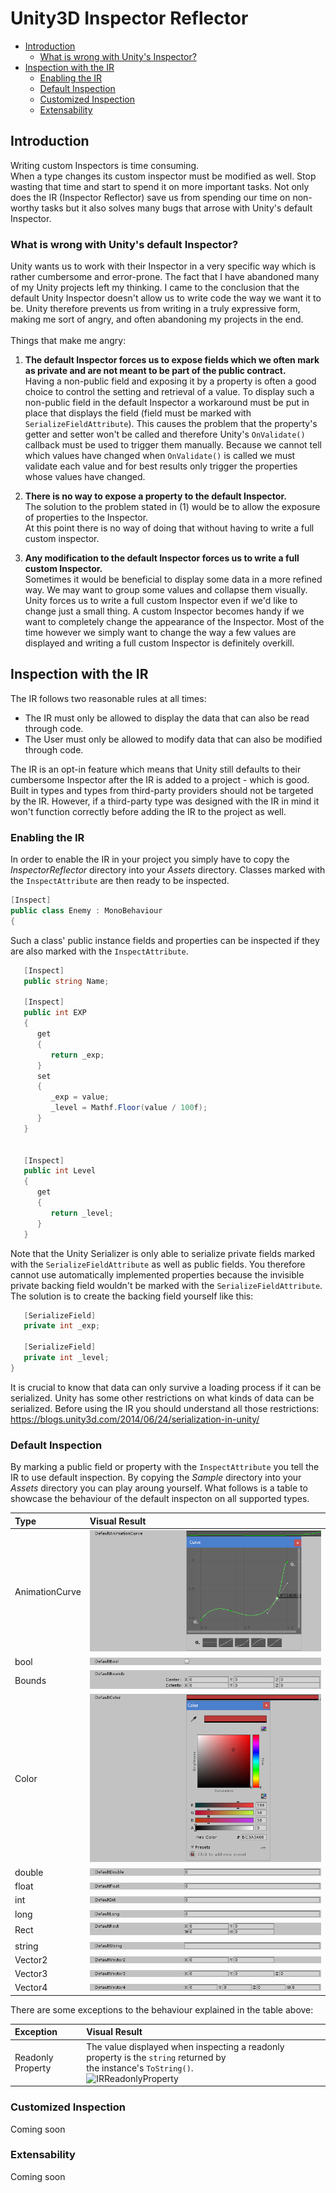 # Unity3D Inspector Reflector

<!--http://doctoc.herokuapp.com/-->
- [Introduction](#introduction)
	- [What is wrong with Unity's Inspector?](#what-is-wrong-with-unity's-default-inspector?)
- [Inspection with the IR](#inspection-with-the-ir)
	- [Enabling the IR](#enabling-the-ir)
	- [Default Inspection](#default-inspection)
	- [Customized Inspection](#customized-inspection)
	- [Extensability](#extensability)

## Introduction

Writing custom Inspectors is time consuming.<br>
When a type changes its custom inspector must be modified as well.
Stop wasting that time and start to spend it on more important tasks. Not only does the IR (Inspector Reflector) save us from spending our time on non-worthy tasks but it also solves many bugs that arrose with Unity's default Inspector.

### What is wrong with Unity's default Inspector?

Unity wants us to work with their Inspector in a very specific way which is rather cumbersome and error-prone. The fact that I have abandoned many of my Unity projects left my thinking. I came to the conclusion that the default Unity Inspector doesn't allow us to write code the way we want it to be. Unity therefore prevents us from writing in a truly expressive form, making me sort of angry, and often abandoning my projects in the end.<br>
<br>
Things that make me angry:<br>
1) **The default Inspector forces us to expose fields which we often mark as private and are not meant to be part of the public contract.**<br>
   Having a non-public field and exposing it by a property is often a good choice to control the setting and retrieval of a value. To display such a non-public field in the default Inspector a workaround must be put in place that displays the field (field must be marked with <code>SerializeFieldAttribute</code>). This causes the problem that the property's getter and setter won't be called and therefore Unity's <code>OnValidate()</code> callback must be used to trigger them manually. Because we cannot tell which values have changed when <code>OnValidate()</code> is called we must validate each value and for best results only trigger the properties whose values have changed.
   
2) **There is no way to expose a property to the default Inspector.**<br>
   The solution to the problem stated in (1) would be to allow the exposure of properties to the Inspector.<br>
   At this point there is no way of doing that without having to write a full custom inspector.
   
3) **Any modification to the default Inspector forces us to write a full custom Inspector.**<br>
   Sometimes it would be beneficial to display some data in a more refined way. We may want to group some values and collapse them visually. Unity forces us to write a full custom Inspector even if we'd like to change just a small thing. A custom Inspector becomes handy if we want to completely change the appearance of the Inspector. Most of the time however we simply want to change the way a few  values are displayed and writing a full custom Inspector is definitely overkill.
   
## Inspection with the IR

The IR follows two reasonable rules at all times:
- The IR must only be allowed to display the data that can also be read through code.
- The User must only be allowed to modify data that can also be modified through code.

The IR is an opt-in feature which means that Unity still defaults to their cumbersome Inspector after the IR is added to a project - which is good. Built in types and types from third-party providers should not be targeted by the IR. However, if a third-party type was designed with the IR in mind it won't function correctly before adding the IR to the project as well. 

### Enabling the IR

In order to enable the IR in your project you simply have to copy the *InspectorReflector* directory into your *Assets* directory.
Classes marked with the <code>InspectAttribute</code> are then ready to be inspected.

```cs
[Inspect]
public class Enemy : MonoBehaviour
{
```

Such a class' public instance fields and properties can be inspected if they are also marked with the <code>InspectAttribute</code>. 

```cs
   [Inspect]
   public string Name;
   
   [Inspect]
   public int EXP
   {
      get
      {
         return _exp;
      }
      set
      {
         _exp = value;
         _level = Mathf.Floor(value / 100f);
      }
   }
   
   
   [Inspect]
   public int Level
   {
      get
      {
         return _level;
      }
   }
```

Note that the Unity Serializer is only able to serialize private fields marked with the <code>SerializeFieldAttribute</code> as well as public fields. You therefore cannot use automatically implemented properties because the invisible private backing field wouldn't be marked with the <code>SerializeFieldAttribute</code>. The solution is to create the backing field yourself like this:

```cs
   [SerializeField]
   private int _exp;

   [SerializeField]
   private int _level;
}
```

It is crucial to know that data can only survive a loading process if it can be serialized. Unity has some other restrictions on what kinds of data can be serialized. Before using the IR you should understand all those restrictions:<br>
https://blogs.unity3d.com/2014/06/24/serialization-in-unity/

### Default Inspection

By marking a public field or property with the <code>InspectAttribute</code> you tell the IR to use default inspection. By copying the *Sample* directory into your *Assets* directory you can play aroung yourself. What follows is a table to showcase the behaviour of the default inspecton on all supported types.

| Type               | Visual Result                                                    | 
|:-------------------|:-----------------------------------------------------------------|
| AnimationCurve     | ![IRDefaultAnimationCurve](./docs/IRDefaultAnimationCurve.png)   |
| bool               | ![IRDefaultBool](./docs/IRDefaultBool.png)                       |
| Bounds             | ![IRDefaultBounds](./docs/IRDefaultBounds.png)                   |
| Color              | ![IRDefaultColor](./docs/IRDefaultColor.png)                     |
| double             | ![IRDefaultDouble](./docs/IRDefaultDouble.png)                   |
| float              | ![IRDefaultFloat](./docs/IRDefaultFloat.png)                     |
| int                | ![IRDefaultInt](./docs/IRDefaultInt.png)                         |
| long               | ![IRDefaultLong](./docs/IRDefaultLong.png)                       |
| Rect               | ![IRDefaultRect](./docs/IRDefaultRect.png)                       |
| string             | ![IRDefaultString](./docs/IRDefaultString.png)                   |
| Vector2            | ![IRDefaultVector2](./docs/IRDefaultVector2.png)                 |
| Vector3            | ![IRDefaultVector3](./docs/IRDefaultVector3.png)                 |
| Vector4            | ![IRDefaultVector4](./docs/IRDefaultVector4.png)                 |

There are some exceptions to the behaviour explained in the table above:

| Exception          | Visual Result                                                | 
|:-------------------|:-------------------------------------------------------------|
| Readonly Property  | The value displayed when inspecting a readonly property is the <code>string</code> returned by <br>the instance's <code>ToString()</code>.<br>![IRReadonlyProperty](./docs/IRReadonlyProperty.png)         |

### Customized Inspection

Coming soon

### Extensability

Coming soon
